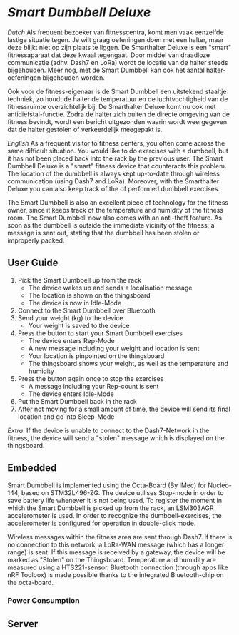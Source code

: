 # _*Smart Dumbbell Deluxe*_

_Dutch_
Als frequent bezoeker van fitnesscentra, komt men vaak eenzelfde lastige situatie tegen. Je wilt graag oefeningen doen met een halter, maar deze blijkt niet op zijn plaats te liggen. De Smarthalter Deluxe is een "smart" fitnessaparaat dat deze kwaal tegengaat. Door middel van draadloze communicatie (adhv. Dash7 en LoRa) wordt de locatie van de halter steeds bijgehouden. Meer nog, met de Smart Dumbbell kan ook het aantal halter-oefeningen bijgehouden worden.

Ook voor de fitness-eigenaar is de Smart Dumbbell een uitstekend staaltje techniek, zo houdt de halter de temperatuur en de luchtvochtigheid van de fitnessruimte overzichtelijk bij. De Smarthalter Deluxe komt nu ook met antidiefstal-functie. Zodra de halter zich buiten de directe omgeving van de fitness bevindt, wordt een bericht uitgezonden waarin wordt weergegeven dat de halter gestolen of verkeerdelijk meegepakt is.

_English_
As a frequent visitor to fitness centers, you often come across the same difficult situation. You would like to do exercises with a dumbbell, but it has not been placed back into the rack by the previous user. The Smart Dumbbell Deluxe is a "smart" fitness device that counteracts this problem. The location of the dumbbell is always kept up-to-date through wireless communication (using Dash7 and LoRa). Moreover, with the Smarthalter Deluxe you can also keep track of the of performed dumbbell exercises.

The Smart Dumbbell is also an excellent piece of technology for the fitness owner, since it keeps track of the temperature and humidity of the fitness room. The Smart Dumbbell now also comes with an anti-theft feature. As soon as the dumbbell is outside the immediate vicinity of the fitness, a message is sent out, stating that the dumbbell has been stolen or improperly packed.

## User Guide

1. Pick the Smart Dumbbell up from the rack 
   - The device wakes up and sends a localisation message
   - The location is shown on the thingsboard
   - The device is now in Idle-Mode
2. Connect to the Smart Dumbbell over Bluetooth
3. Send your weight (kg) to the device
   - Your weight is saved to the device
3. Press the button to start your Smart Dumbbell exercises
   - The device enters Rep-Mode
   - A new message including your weight and location is sent
   - Your location is pinpointed on the thingsboard
   - The thingsboard shows your weight, as well as the temperature and humidity
4. Press the button again once to stop the exercises
   - A message including your Rep-count is sent
   - The device enters Idle-Mode
5. Put the Smart Dumbbell back in the rack
6. After not moving for a small amount of time, the device will send its final location and go into Sleep-Mode

_Extra_: If the device is unable to connect to the Dash7-Network in the fitness, the device will send a "stolen" message which is displayed on the thingsboard.

## Embedded

Smart Dumbbell is implemented using the Octa-Board (By IMec) for Nucleo-144, based on STM32L496-ZG. The device utilises Stop-mode in order to save battery life whenever it is not being used. To register the moment in which the Smart Dumbbell is picked up from the rack, an LSM303AGR accelerometer is used. In order to recognize the dumbbell-exercises, the accelerometer is configured for operation in double-click mode. 

Wireless messages within the fitness area are sent through Dash7. If there is no connection to this network, a LoRa-WAN message (which has a longer range) is sent. If this message is received by a gateway, the device will be marked as "Stolen" on the Thingsboard.
Temperature and humidity are measured using a HTS221-sensor. Bluetooth connection (through apps like nRF Toolbox) is made possible thanks to the integrated Bluetooth-chip on the octa-board.

### Power Consumption


## Server
